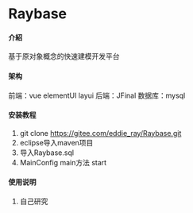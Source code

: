 # Raybase

#### 介紹
基于原对象概念的快速建模开发平台

#### 架构
前端：vue elementUI layui
后端：JFinal
数据库：mysql

#### 安装教程

1.  git clone https://gitee.com/eddie_ray/Raybase.git
2.  eclipse导入maven项目
3.  导入Raybase.sql
3.  MainConfig main方法 start

#### 使用说明

1.  自己研究
